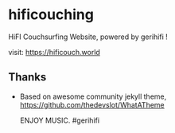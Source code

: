 # hificouching
HiFI Couchsurfing Website, powered by gerihifi !

visit: https://hificouch.world 

## Thanks 

- Based on awesome community jekyll theme, https://github.com/thedevslot/WhatATheme

  ENJOY MUSIC.
  #gerihifi
